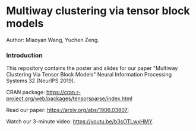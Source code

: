 # Multiway clustering via tensor block models
Author: Miaoyan Wang, Yuchen Zeng.

### Introduction
This repository contains the poster and slides for our paper "Multiway Clustering Via Tensor Block Models" Neural Information Processing Systems 32 (NeurIPS 2019).

CRAN package: https://cran.r-project.org/web/packages/tensorsparse/index.html

Read our paper: https://arxiv.org/abs/1906.03807;

Watch our 3-minute video: https://youtu.be/b3sOTLwxHMY.
